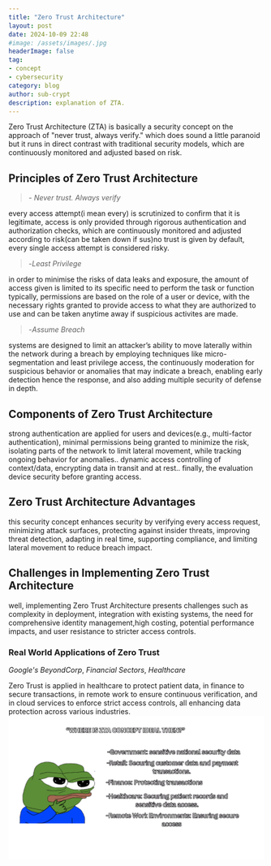```yaml
---
title: "Zero Trust Architecture"
layout: post
date: 2024-10-09 22:48
#image: /assets/images/.jpg
headerImage: false
tag:
- concept
- cybersecurity
category: blog
author: sub-crypt
description: explanation of ZTA. 
---
```

Zero Trust Architecture (ZTA) is basically a security concept on the approach of "never trust, always verify." which does sound a little paranoid but it runs in direct contrast with traditional security models, which are continuously monitored and adjusted based on risk.
<h2> Principles of Zero Trust Architecture </h2>

> \- *Never trust. Always verify*

 every access attempt(i mean every) is scrutinized to confirm that it is legitimate, access is only provided through rigorous authentication and authorization checks, which are continuously monitored and adjusted according to risk(can be taken down if sus)no trust is given by default, every single access attempt is considered risky. 

> -*Least Privilege*

 in order to minimise the risks of data leaks and exposure, the amount of access given is limited to its specific need to perform the task or function typically, permissions are based on the role of a user or device, with the necessary rights granted to provide access to what they are authorized to use and can be taken anytime away if suspicious activites are made.

> -*Assume Breach*

 systems are designed to limit an attacker’s ability to move laterally within the network during a breach by employing techniques like micro-segmentation and least privilege access, the continuously moderation for suspicious behavior or anomalies that may indicate a breach, enabling early detection hence the response, and also adding multiple security of defense in depth.

 <h2> Components of Zero Trust Architecture </h2>

strong authentication are applied for users and devices(e.g., multi-factor authentication), minimal permissions being granted to minimize the risk, isolating parts of the network to limit lateral movement, while tracking ongoing behavior for anomalies.. dynamic access controlling of context/data, encrypting data in transit and at rest.. finally, the evaluation device security before granting access.   

<h2> Zero Trust Architecture Advantages </h2>

this security concept enhances security by verifying every access request, minimizing attack surfaces, protecting against insider threats, improving threat detection, adapting in real time, supporting compliance, and limiting lateral movement to reduce breach impact.


<h2> Challenges in Implementing Zero Trust Architecture </h2>

 well, implementing Zero Trust Architecture presents challenges such as complexity in deployment, integration with existing systems, the need for comprehensive identity management,high costing, potential performance impacts, and user resistance to stricter access controls.

<h3>Real World Applications of Zero Trust</h3>

 *Google's* *BeyondCorp*,  *Financial* *Sectors*, 
*Healthcare*

Zero Trust is applied in healthcare to protect patient data, in finance to secure transactions, in remote work to ensure continuous verification, and in cloud services to enforce strict access controls, all enhancing data protection across various industries.
![summary](/assets/images/img-4.png)
